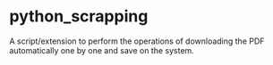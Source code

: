 # python_scrapping
 A script/extension to perform the operations of downloading the PDF  automatically one by one and save on the system.
